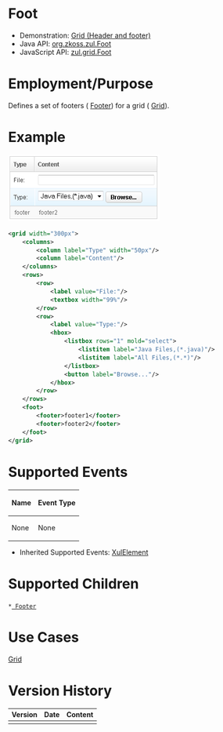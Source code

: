 

# Foot

- Demonstration: [Grid (Header and footer)](http://www.zkoss.org/zkdemo/grid/header_and_footer)
- Java API: [org.zkoss.zul.Foot](https://www.zkoss.org/javadoc/latest/zk/org/zkoss/zul/Foot.html)
- JavaScript API: [zul.grid.Foot](https://www.zkoss.org/javadoc/latest/jsdoc/classes/zul.grid.Foot.html)


# Employment/Purpose

Defines a set of footers ( [ Footer]({{site.baseurl}}/zk_component_ref/footer)) for a grid
( [ Grid]({{site.baseurl}}/zk_component_ref/grid)).

# Example

![](/zk_component_ref/images/ZKComRef_Foot_Example.png)

```xml
<grid width="300px">
    <columns>
        <column label="Type" width="50px"/>
        <column label="Content"/>
    </columns>
    <rows>
        <row>
            <label value="File:"/>
            <textbox width="99%"/>
        </row>
        <row>
            <label value="Type:"/>
            <hbox>
                <listbox rows="1" mold="select">
                    <listitem label="Java Files,(*.java)"/>
                    <listitem label="All Files,(*.*)"/>
                </listbox>
                <button label="Browse..."/>
            </hbox>
        </row>
    </rows>
    <foot>
        <footer>footer1</footer>
        <footer>footer2</footer>
    </foot>
</grid>
```

# Supported Events

<table>
<thead>
<tr class="header">
<th><center>
<p>Name</p>
</center></th>
<th><center>
<p>Event Type</p>
</center></th>
</tr>
</thead>
<tbody>
<tr class="odd">
<td><p>None</p></td>
<td><p>None</p></td>
</tr>
</tbody>
</table>

- Inherited Supported Events: [ XulElement]({{site.baseurl}}/zk_component_ref/xulelement#Supported_Events)

# Supported Children

`*`[` Footer`]({{site.baseurl}}/zk_component_ref/footer)

# Use Cases

[ Grid]({{site.baseurl}}/zk_component_ref/grid#Use_Cases)

# Version History



| Version | Date | Content |
|---------|------|---------|
|         |      |         |


